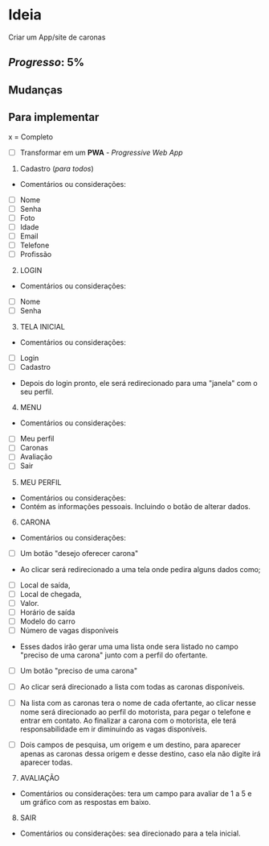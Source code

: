 # Ideia
Criar um App/site de caronas

## *Progresso*: **5%** 

## **Mudanças**

## **Para implementar**
x = Completo 

- [ ] Transformar em um **PWA** - *Progressive Web App*

1. Cadastro (*para todos*)
- Comentários ou considerações: 
- [ ] Nome
- [ ] Senha 
- [ ] Foto
- [ ] Idade 
- [ ] Email
- [ ] Telefone 
- [ ] Profissão

2. LOGIN 
- Comentários ou considerações: 
- [ ] Nome
- [ ] Senha 

3. TELA INICIAL 
- Comentários ou considerações: 
- [ ] Login 
- [ ] Cadastro 

- Depois do login pronto, ele será redirecionado para uma "janela" com o seu perfil.

4. MENU 
- Comentários ou considerações: 
- [ ] Meu perfil 
- [ ] Caronas 
- [ ] Avaliação 
- [ ] Sair 

5. MEU PERFIL 
- Comentários ou considerações: 
- Contém as informações pessoais. Incluindo o botão de alterar dados.

6. CARONA 
- Comentários ou considerações: 
- [ ] Um botão "desejo oferecer carona"
- Ao clicar será redirecionado a uma tela onde pedira alguns dados como;
- [ ] Local de saída,
- [ ] Local de chegada,
- [ ] Valor.
- [ ] Horário de saída 
- [ ] Modelo do carro
- [ ] Número de vagas disponíveis 

- Esses dados irão gerar uma uma lista onde sera listado no campo "preciso de uma carona" junto com a perfil do ofertante.

- [ ] Um botão "preciso de uma carona" 
- [ ] Ao clicar será direcionado a lista com todas as caronas disponíveis.
- [ ] Na lista com as caronas tera o nome de cada ofertante, ao clicar nesse nome será direcionado ao perfil do motorista, para pegar o telefone e entrar em contato. 
Ao finalizar a carona com o motorista, ele terá responsabilidade em ir diminuindo as vagas disponíveis.

- [ ] Dois campos de pesquisa, um origem e um destino, para aparecer apenas as caronas dessa origem e desse destino, caso ela não digite irá aparecer todas.

7. AVALIAÇÃO 
- Comentários ou considerações: 
tera um campo para avaliar de 1 a 5 e um gráfico com as respostas em baixo.

8. SAIR 
- Comentários ou considerações: 
sea direcionado para a tela inicial.                                                                                                   